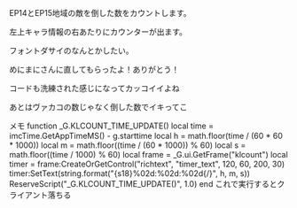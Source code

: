 EP14とEP15地域の敵を倒した数をカウントします。

左上キャラ情報の右あたりにカウンターが出ます。

フォントダサイのなんとかしたい。

めにまにさんに直してもらったよ！ありがとう！

コードも洗練された感じになってカッコイイよね

あとはヴァカコの数じゃなく倒した数でイキってこ

メモ
function _G.KLCOUNT_TIME_UPDATE()
    local time = imcTime.GetAppTimeMS() - g.starttime
    local h = math.floor(time / (60 * 60 * 1000))
    local m = math.floor((time / (60 * 1000)) % 60)
    local s = math.floor((time / 1000) % 60)
    local frame = _G.ui.GetFrame("klcount")
    local timer = frame:CreateOrGetControl("richtext", "timer_text", 120, 60, 200, 30)
    timer:SetText(string.format("{s18}%02d:%02d:%02d{/}", h, m, s))
    ReserveScript("_G.KLCOUNT_TIME_UPDATE()", 1.0)
end
これで実行するとクライアント落ちる
